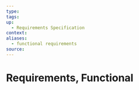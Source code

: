 ```yaml
---
type:
tags: 
up:
  - Requirements Specification
context:
aliases:
  - functional requirements
source:
---
```


# Requirements, Functional

